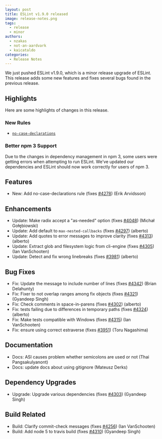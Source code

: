 ```yaml
---
layout: post
title: ESLint v1.9.0 released
image: release-notes.png
tags:
  - release
  - minor
authors:
  - nzakas
  - not-an-aardvark
  - kaicataldo
categories:
  - Release Notes
---
```


We just pushed ESLint v1.9.0, which is a minor release upgrade of ESLint. This release adds some new features and fixes several bugs found in the previous release.

## Highlights

Here are some highlights of changes in this release.

### New Rules

* [`no-case-declarations`](https://eslint.org/docs/rules/no-case-declarations)

### Better npm 3 Support

Due to the changes in dependency management in npm 3, some users were getting errors when attempting to run ESLint. We've updated our dependencies and ESLint should now work correctly for users of npm 3.


## Features


* New: Add no-case-declarations rule (fixes [#4278](https://github.com/eslint/eslint/issues/4278)) (Erik Arvidsson)




## Enhancements


* Update: Make radix accept a "as-needed" option (fixes [#4048](https://github.com/eslint/eslint/issues/4048)) (Michał Gołębiowski)
* Update: Add default to `max-nested-callbacks` (fixes [#4297](https://github.com/eslint/eslint/issues/4297)) (alberto)
* Update: Add quotes to error messages to improve clarity (fixes [#4313](https://github.com/eslint/eslint/issues/4313)) (alberto)
* Update: Extract glob and filesystem logic from cli-engine (fixes [#4305](https://github.com/eslint/eslint/issues/4305)) (Ian VanSchooten)
* Update: Detect and fix wrong linebreaks (fixes [#3981](https://github.com/eslint/eslint/issues/3981)) (alberto)




## Bug Fixes


* Fix: Update the message to include number of lines (fixes [#4342](https://github.com/eslint/eslint/issues/4342)) (Brian Delahunty)
* Fix: Fixer to not overlap ranges among fix objects (fixes [#4321](https://github.com/eslint/eslint/issues/4321)) (Gyandeep Singh)
* Fix: Check comments in space-in-parens (fixes [#4302](https://github.com/eslint/eslint/issues/4302)) (alberto)
* Fix: tests failing due to differences in temporary paths (fixes [#4324](https://github.com/eslint/eslint/issues/4324)) (alberto)
* Fix: Make tests compatible with Windows (fixes [#4315](https://github.com/eslint/eslint/issues/4315)) (Ian VanSchooten)
* Fix: ensure using correct estraverse (fixes [#3951](https://github.com/eslint/eslint/issues/3951)) (Toru Nagashima)




## Documentation


* Docs: ASI causes problem whether semicolons are used or not (Thai Pangsakulyanont)
* Docs: update docs about using gitignore (Mateusz Derks)




## Dependency Upgrades


* Upgrade: Upgrade various dependencies (fixes [#4303](https://github.com/eslint/eslint/issues/4303)) (Gyandeep Singh)




## Build Related


* Build: Clarify commit-check messages (fixes [#4256](https://github.com/eslint/eslint/issues/4256)) (Ian VanSchooten)
* Build: Add node 5 to travis build (fixes [#4310](https://github.com/eslint/eslint/issues/4310)) (Gyandeep Singh)
